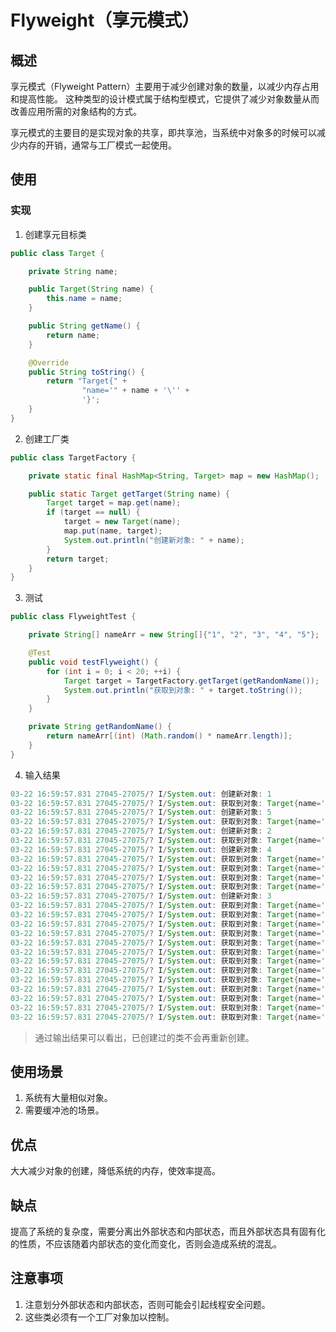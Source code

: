 # Flyweight（享元模式） #
## 概述 ##
享元模式（Flyweight Pattern）主要用于减少创建对象的数量，以减少内存占用和提高性能。 这种类型的设计模式属于结构型模式，它提供了减少对象数量从而改善应用所需的对象结构的方式。

享元模式的主要目的是实现对象的共享，即共享池，当系统中对象多的时候可以减少内存的开销，通常与工厂模式一起使用。

## 使用 ##
### 实现 ###
1. 创建享元目标类
```Java
public class Target {

    private String name;

    public Target(String name) {
        this.name = name;
    }

    public String getName() {
        return name;
    }

    @Override
    public String toString() {
        return "Target{" +
                "name='" + name + '\'' +
                '}';
    }
}
```
2. 创建工厂类
```Java
public class TargetFactory {

    private static final HashMap<String, Target> map = new HashMap();

    public static Target getTarget(String name) {
        Target target = map.get(name);
        if (target == null) {
            target = new Target(name);
            map.put(name, target);
            System.out.println("创建新对象: " + name);
        }
        return target;
    }
}
```
3. 测试
```Java
public class FlyweightTest {

    private String[] nameArr = new String[]{"1", "2", "3", "4", "5"};

    @Test
    public void testFlyweight() {
        for (int i = 0; i < 20; ++i) {
            Target target = TargetFactory.getTarget(getRandomName());
            System.out.println("获取到对象: " + target.toString());
        }
    }

    private String getRandomName() {
        return nameArr[(int) (Math.random() * nameArr.length)];
    }
}
```
4. 输入结果
```Java
03-22 16:59:57.831 27045-27075/? I/System.out: 创建新对象: 1
03-22 16:59:57.831 27045-27075/? I/System.out: 获取到对象: Target{name='1'}
03-22 16:59:57.831 27045-27075/? I/System.out: 创建新对象: 5
03-22 16:59:57.831 27045-27075/? I/System.out: 获取到对象: Target{name='5'}
03-22 16:59:57.831 27045-27075/? I/System.out: 创建新对象: 2
03-22 16:59:57.831 27045-27075/? I/System.out: 获取到对象: Target{name='2'}
03-22 16:59:57.831 27045-27075/? I/System.out: 创建新对象: 4
03-22 16:59:57.831 27045-27075/? I/System.out: 获取到对象: Target{name='4'}
03-22 16:59:57.831 27045-27075/? I/System.out: 获取到对象: Target{name='5'}
03-22 16:59:57.831 27045-27075/? I/System.out: 获取到对象: Target{name='2'}
03-22 16:59:57.831 27045-27075/? I/System.out: 获取到对象: Target{name='4'}
03-22 16:59:57.831 27045-27075/? I/System.out: 创建新对象: 3
03-22 16:59:57.831 27045-27075/? I/System.out: 获取到对象: Target{name='3'}
03-22 16:59:57.831 27045-27075/? I/System.out: 获取到对象: Target{name='1'}
03-22 16:59:57.831 27045-27075/? I/System.out: 获取到对象: Target{name='1'}
03-22 16:59:57.831 27045-27075/? I/System.out: 获取到对象: Target{name='3'}
03-22 16:59:57.831 27045-27075/? I/System.out: 获取到对象: Target{name='3'}
03-22 16:59:57.831 27045-27075/? I/System.out: 获取到对象: Target{name='4'}
03-22 16:59:57.831 27045-27075/? I/System.out: 获取到对象: Target{name='4'}
03-22 16:59:57.831 27045-27075/? I/System.out: 获取到对象: Target{name='1'}
03-22 16:59:57.831 27045-27075/? I/System.out: 获取到对象: Target{name='4'}
03-22 16:59:57.831 27045-27075/? I/System.out: 获取到对象: Target{name='3'}
03-22 16:59:57.831 27045-27075/? I/System.out: 获取到对象: Target{name='1'}
03-22 16:59:57.831 27045-27075/? I/System.out: 获取到对象: Target{name='5'}
03-22 16:59:57.831 27045-27075/? I/System.out: 获取到对象: Target{name='4'}
```

> 通过输出结果可以看出，已创建过的类不会再重新创建。

## 使用场景 ##
1. 系统有大量相似对象。
2. 需要缓冲池的场景。

## 优点 ##
大大减少对象的创建，降低系统的内存，使效率提高。

## 缺点 ##
提高了系统的复杂度，需要分离出外部状态和内部状态，而且外部状态具有固有化的性质，不应该随着内部状态的变化而变化，否则会造成系统的混乱。

## 注意事项 ##
1. 注意划分外部状态和内部状态，否则可能会引起线程安全问题。
2. 这些类必须有一个工厂对象加以控制。